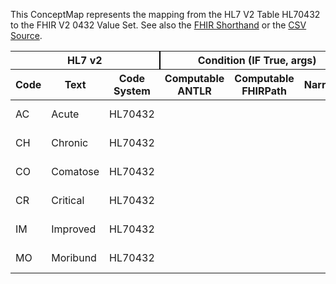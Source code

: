 
This ConceptMap represents the mapping from the HL7 V2 Table HL70432 to the FHIR V2 0432 Value Set. See also the <a href='https://github.com/HL7/v2-to-fhir/blob/master/input/fsh/Table HL70432 to V2 0432.fsh'>FHIR Shorthand</a> or the <a href='https://github.com/HL7/v2-to-fhir/blob/master/mappings/codesystems/HL7 Concept Map_ AdmissionLevelOfCareCode - Sheet1.csv'>CSV Source</a>.
<table class='grid'><thead>
<tr><th colspan='3' style='border-right: 2px solid black;'>HL7 v2</th><th colspan='3' style='border-right: 2px solid black;'>Condition (IF True, args)</th><th colspan='4'>HL7 FHIR</th><th rowspan='2'>Comments</th></tr>
<tr><th>Code</th><th>Text</th><th>Code System</th><th>Computable ANTLR</th><th>Computable FHIRPath</th><th>Narrative</th><th>Code</th><th>Proposed Extension</th><th>Display</th><th>Code System</th></tr></thead>
<tbody>
<tr><td>AC</td><td>Acute</td><td style='border-right: 2px'>HL70432</td><td style='border-right: 2px'></td><td style='border-right: 2px'></td><td style='border-right: 2px'></td><td>AC</td><td style='border-right: 2px'></td><td>Acute</td><td><a href='https://hl7.org/fhir/R4/v2/0432/index.html'>http://terminology.hl7.org/CodeSystem/v2-0432</a></td><td style='border-right: 2px'></td></tr>
<tr><td>CH</td><td>Chronic</td><td style='border-right: 2px'>HL70432</td><td style='border-right: 2px'></td><td style='border-right: 2px'></td><td style='border-right: 2px'></td><td>CH</td><td style='border-right: 2px'></td><td>Chronic</td><td><a href='https://hl7.org/fhir/R4/v2/0432/index.html'>http://terminology.hl7.org/CodeSystem/v2-0432</a></td><td style='border-right: 2px'></td></tr>
<tr><td>CO</td><td>Comatose</td><td style='border-right: 2px'>HL70432</td><td style='border-right: 2px'></td><td style='border-right: 2px'></td><td style='border-right: 2px'></td><td>CO</td><td style='border-right: 2px'></td><td>Comatose</td><td><a href='https://hl7.org/fhir/R4/v2/0432/index.html'>http://terminology.hl7.org/CodeSystem/v2-0432</a></td><td style='border-right: 2px'></td></tr>
<tr><td>CR</td><td>Critical</td><td style='border-right: 2px'>HL70432</td><td style='border-right: 2px'></td><td style='border-right: 2px'></td><td style='border-right: 2px'></td><td>CR</td><td style='border-right: 2px'></td><td>Critical</td><td><a href='https://hl7.org/fhir/R4/v2/0432/index.html'>http://terminology.hl7.org/CodeSystem/v2-0432</a></td><td style='border-right: 2px'></td></tr>
<tr><td>IM</td><td>Improved</td><td style='border-right: 2px'>HL70432</td><td style='border-right: 2px'></td><td style='border-right: 2px'></td><td style='border-right: 2px'></td><td>IM</td><td style='border-right: 2px'></td><td>Improved</td><td><a href='https://hl7.org/fhir/R4/v2/0432/index.html'>http://terminology.hl7.org/CodeSystem/v2-0432</a></td><td style='border-right: 2px'></td></tr>
<tr><td>MO</td><td>Moribund</td><td style='border-right: 2px'>HL70432</td><td style='border-right: 2px'></td><td style='border-right: 2px'></td><td style='border-right: 2px'></td><td>MO</td><td style='border-right: 2px'></td><td>Moribund</td><td><a href='https://hl7.org/fhir/R4/v2/0432/index.html'>http://terminology.hl7.org/CodeSystem/v2-0432</a></td><td style='border-right: 2px'></td></tr>
</tbody></table>

